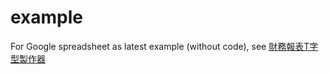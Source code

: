 # example
For Google spreadsheet as latest example (without code), see [財務報表T字型製作器](https://docs.google.com/spreadsheets/d/1VRlWkIdac5TSXBgi6vfmE9Br30Nnpl_DYkO0yh4G2PU/edit?gid=0#gid=0)
